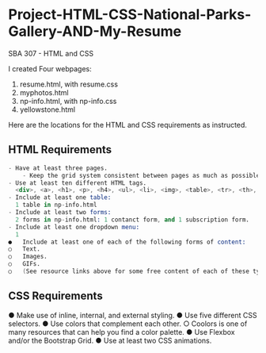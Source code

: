 # Project-HTML-CSS-National-Parks-Gallery-AND-My-Resume
SBA 307 - HTML and CSS

I created <str>Four</str> webpages:
1. resume.html, with resume.css
2. myphotos.html
3. np-info.html, with np-info.css
4. yellowstone.html

Here are the locations for the HTML and CSS requirements as instructed.
## HTML Requirements
```s
- Have at least three pages.
    - Keep the grid system consistent between pages as much as possible.
- Use at least ten different HTML tags.
  <div>, <a>, <h1>, <p>, <h4>, <ul>, <li>, <img>, <table>, <tr>, <th>, <form>, <label>, <select>, <input>, <h3>, <span>, <sup>, <h2>, <ol>, <html>, <body>, <head>
- Include at least one table: 
  1 table in np-info.html
- Include at least two forms:
  2 forms in np-info.html: 1 contanct form, and 1 subscription form.
- Include at least one dropdown menu:
  1
●	Include at least one of each of the following forms of content: 
○	Text.
○	Images.
○	GIFs.
○	(See resource links above for some free content of each of these types.)
```

## CSS Requirements
●	Make use of inline, internal, and external styling.
●	Use five different CSS selectors.
●	Use colors that complement each other.
○	Coolors is one of many resources that can help you find a color palette.
●	Use Flexbox and/or the Bootstrap Grid.
●	Use at least two CSS animations.

